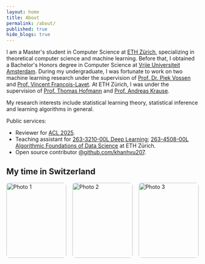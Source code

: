 ```yaml
---
layout: home
title: About
permalink: /about/
published: true
hide_blogs: true
---
```


I am a Master's student in Computer Science at [ETH Zürich](https://ethz.ch/en.html), specializing in theoretical computer science and machine learning.
Before that, I obtained a Bachelor's Honors degree in Computer Science at [Vrije Universiteit Amsterdam](https://vu.nl/en).
During my undergraduate, I was fortunate to work on two machine learning research under the supervision of [Prof. Dr. Piek Vossen](https://vossen.info/) and [Prof. Vincent François-Lavet](http://vincent.francois-l.be/).
At ETH Zürich, I was under the supervision of [Prof. Thomas Hofmann](http://www.da.inf.ethz.ch/people/ThomasHofmann) and [Prof. Andreas Krause](https://las.inf.ethz.ch/krausea).

My research interests include statistical learning theory, statistical inference and learning algorithms in general.

Public services:

- Reviewer for [ACL 2025](https://2025.aclweb.org/).
- Teaching assistant for [263-3210-00L Deep Learning](https://da.inf.ethz.ch/teaching/2024/DeepLearning/); [263-4508-00L Algorithmic Foundations of Data Science](https://lecturenotes.cope.ethz.ch/alg4ds/spring25/A001/home.html) at ETH Zürich.
- Open source contributor [@github.com/khanhvu207](https://github.com/khanhvu207).

## My time in Switzerland

<style>
  .photo-grid {
    display: flex;
    flex-wrap: wrap;
    gap: 16px;
    justify-content: space-between;
  }

  .photo-item {
    flex: 1 1 calc(33.333% - 16px);
    aspect-ratio: 4 / 5; /* Ensures square shape */
    overflow: hidden;
    border-radius: 8px;
  }

  .photo-item img {
    width: 100%;
    height: 100%;
    object-fit: cover;
    display: block;
  }
</style>

<div class="photo-grid">
  <div class="photo-item">
    <img src="../assets/images/me_and_hongyu.jpg" alt="Photo 1" />
  </div>
  <div class="photo-item">
    <img src="../assets/images/hg_plane.jpg" alt="Photo 2" />
  </div>
  <div class="photo-item">
    <img src="../assets/images/prof_lapidoth.jpg" alt="Photo 3" />
  </div>
</div>